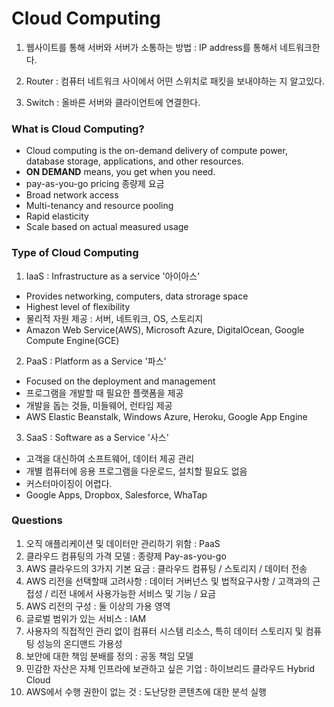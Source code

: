 # Cloud Computing

1. 웹사이트를 통해 서버와 서버가 소통하는 방법 
: IP address를 통해서 네트워크한다.

2. Router 
: 컴퓨터 네트워크 사이에서 어떤 스위치로 패킷을 보내야하는 지 알고있다.
   
3. Switch 
: 올바른 서버와 클라이언트에 연결한다.

### What is Cloud Computing?
- Cloud computing is the on-demand delivery of compute power, database storage, applications, and other resources.
- **ON DEMAND** means, you get when you need.
- pay-as-you-go pricing 종량제 요금
- Broad network access
- Multi-tenancy and resource pooling
- Rapid elasticity
- Scale based on actual measured usage

### Type of Cloud Computing
1. IaaS : Infrastructure as a service '아이아스'
- Provides networking, computers, data strorage space
- Highest level of flexibility
- 물리적 자원 제공 : 서버, 네트워크, OS, 스토리지
- Amazon Web Service(AWS), Microsoft Azure, DigitalOcean, Google Compute Engine(GCE)

2. PaaS : Platform as a Service '파스'
- Focused on the deployment and management
- 프로그램을 개발할 때 필요한 플랫폼을 제공
- 개발을 돕는 것들, 미들웨어, 런타임 제공
- AWS Elastic Beanstalk, Windows Azure, Heroku, Google App Engine

3. SaaS : Software as a Service '사스'
- 고객을 대신하여 소프트웨어, 데이터 제공 관리
- 개별 컴퓨터에 응용 프로그램을 다운로드, 설치할 필요도 없음
- 커스터마이징이 어렵다.
- Google Apps, Dropbox, Salesforce, WhaTap

### Questions

1. 오직 애플리케이션 및 데이터만 관리하기 위함 : PaaS
2. 클라우드 컴퓨팅의 가격 모델 : 종량제 Pay-as-you-go
3. AWS 클라우드의 3가지 기본 요금 : 클라우드 컴퓨팅 / 스토리지 / 데이터 전송
4. AWS 리전을 선택할때 고려사항 : 데이터 거버넌스 및 법적요구사항 / 고객과의 근접성 / 리전 내에서 사용가능한 서비스 및 기능 / 요금
5. AWS 리전의 구성 : 둘 이상의 가용 영역
6. 글로벌 범위가 있는 서비스 : IAM
7. 사용자의 직접적인 관리 없이 컴퓨터 시스템 리소스, 특히 데이터 스토리지 및 컴퓨팅 성능의 온디맨드 가용성
8. 보안에 대한 책임 분배를 정의 : 공동 책임 모델
9. 민감한 자산은 자체 인프라에 보관하고 싶은 기업 : 하이브리드 클라우드 Hybrid Cloud
10. AWS에서 수행 권한이 없는 것 : 도난당한 콘텐츠에 대한 분석 실행


